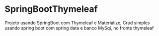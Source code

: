 # SpringBootThymeleaf
Projeto usando SpringBoot com Thymeleaf e Materialize,
Crud simples usando spring boot com spring data e banco MySql, no fronte thymeleaf
